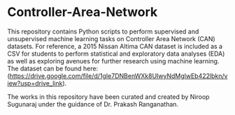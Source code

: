 # Controller-Area-Network

This repository contains Python scripts to perform supervised and unsupervised machine learning tasks on Controller Area Network (CAN) datasets. For reference, a 2015 Nissan Altima CAN dataset is included as a CSV for students to perform statistical and exploratory data analyses (EDA) as well as exploring avenues for further research using machine learning. The dataset can be found here: (https://drive.google.com/file/d/1gIe7DNBenWXk8UIwyNdMglwEb422lbkn/view?usp=drive_link). 


The works in this repository have been curated and created by Niroop Sugunaraj under the guidance of Dr. Prakash Ranganathan. 
